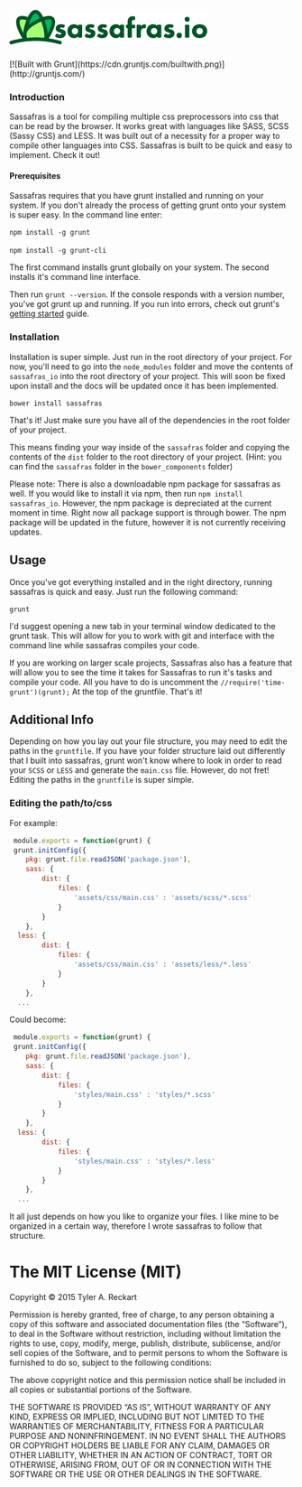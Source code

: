# <img src="assets/sassafras_logo.png" alt="sassafras logo">  
<!--- ![Build Status](https://travis-ci.org/tylerreckart/sassafras.svg?branch=master) ---> [![Built with Grunt](https://cdn.gruntjs.com/builtwith.png)](http://gruntjs.com/)  

### Introduction

Sassafras is a tool for compiling multiple css preprocessors into css that can be read by the browser. It works great with languages like SASS, SCSS (Sassy CSS) and LESS. It was built out of a necessity for a proper way to compile other languages into CSS. Sassafras is built to be quick and easy to implement. Check it out!

#### Prerequisites  
Sassafras requires that you have grunt installed and running on your system. If you don't already the process of getting grunt onto your system is super easy. In the command line enter:

    npm install -g grunt

    npm install -g grunt-cli

The first command installs grunt globally on your system. The second installs it's command line interface.

Then run `grunt --version`. If the console responds with a version number, you've got grunt up and running. If you run into errors, check out grunt's [getting started](http://gruntjs.com/getting-started) guide.

### Installation

Installation is super simple. Just run in the root directory of your project. For now, you'll need to go into the `node_modules` folder and move the contents of `sassafras_io` into the root directory of your project. This will soon be fixed upon install and the docs will be updated once it has been implemented.

    bower install sassafras

That's it! Just make sure you have all of the dependencies in the root folder of your project.

This means finding your way inside of the `sassafras` folder and copying the contents of the `dist` folder to the root directory of your project. (Hint: you can find the `sassafras` folder in the `bower_components` folder)

Please note: There is also a downloadable npm package for sassafras as well. If you would like to install it via npm, then run `npm install sassafras_io`. However, the npm package is depreciated at the current moment in time. Right now all package support is through bower. The npm package will be updated in the future, however it is not currently receiving updates.

## Usage

Once you've got everything installed and in the right directory, running sassafras is quick and easy. Just run the following command:

    grunt

I'd suggest opening a new tab in your terminal window dedicated to the grunt task. This will allow for you to work with git and interface with the command line while sassafras compiles your code.

If you are working on larger scale projects, Sassafras also has a feature that will allow you to see the time it takes for Sassafras to run it's tasks and compile your code. All you have to do is uncomment the ` //require('time-grunt')(grunt);
` At the top of the gruntfile. That's it!

## Additional Info

Depending on how you lay out your file structure, you may need to edit the paths in the `gruntfile`. If you have your folder structure laid out differently that I built into sassafras, grunt won't know where to look in order to read your `SCSS` or `LESS` and generate the `main.css` file. However, do not fret! Editing the paths in the `gruntfile` is super simple.

### Editing the path/to/css
For example:
```js
 module.exports = function(grunt) {
 grunt.initConfig({
	pkg: grunt.file.readJSON('package.json'),
	sass: {
		dist: {
			files: {
				'assets/css/main.css' : 'assets/scss/*.scss'
			}
		}
	},
  less: {
		dist: {
			files: {
				'assets/css/main.css' : 'assets/less/*.less'
			}
		}
	},
  ...
```
Could become:
```js
 module.exports = function(grunt) {
 grunt.initConfig({
	pkg: grunt.file.readJSON('package.json'),
	sass: {
		dist: {
			files: {
				'styles/main.css' : 'styles/*.scss'
			}
		}
	},
  less: {
		dist: {
			files: {
				'styles/main.css' : 'styles/*.less'
			}
		}
	},
  ...
```
It all just depends on how you like to organize your files. I like mine to be organized in a certain way, therefore I wrote sassafras to follow that structure.


The MIT License (MIT)
=====================

Copyright © 2015 Tyler A. Reckart

Permission is hereby granted, free of charge, to any person
obtaining a copy of this software and associated documentation
files (the “Software”), to deal in the Software without
restriction, including without limitation the rights to use,
copy, modify, merge, publish, distribute, sublicense, and/or sell
copies of the Software, and to permit persons to whom the
Software is furnished to do so, subject to the following
conditions:

The above copyright notice and this permission notice shall be
included in all copies or substantial portions of the Software.

THE SOFTWARE IS PROVIDED “AS IS”, WITHOUT WARRANTY OF ANY KIND,
EXPRESS OR IMPLIED, INCLUDING BUT NOT LIMITED TO THE WARRANTIES
OF MERCHANTABILITY, FITNESS FOR A PARTICULAR PURPOSE AND
NONINFRINGEMENT. IN NO EVENT SHALL THE AUTHORS OR COPYRIGHT
HOLDERS BE LIABLE FOR ANY CLAIM, DAMAGES OR OTHER LIABILITY,
WHETHER IN AN ACTION OF CONTRACT, TORT OR OTHERWISE, ARISING
FROM, OUT OF OR IN CONNECTION WITH THE SOFTWARE OR THE USE OR
OTHER DEALINGS IN THE SOFTWARE.
